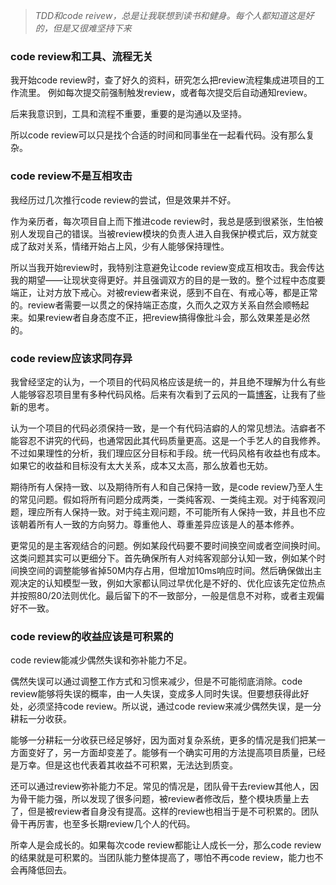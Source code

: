 > *TDD和code reivew，总是让我联想到读书和健身。每个人都知道这是好的，但是又很难坚持下来*


### **code review和工具、流程无关**

我开始code review时，查了好久的资料，研究怎么把review流程集成进项目的工作流里。
例如每次提交前强制触发review，或者每次提交后自动通知review。  

后来我意识到，工具和流程不重要，重要的是沟通以及坚持。

所以code review可以只是找个合适的时间和同事坐在一起看代码。没有那么复杂。  


### **code review不是互相攻击**

我经历过几次推行code review的尝试，但是效果并不好。  

作为亲历者，每次项目自上而下推进code review时，我总是感到很紧张，生怕被别人发现自己的错误。当被review模块的负责人进入自我保护模式后，双方就变成了敌对关系，情绪开始占上风，少有人能够保持理性。  

所以当我开始review时，我特别注意避免让code review变成互相攻击。我会传达我的期望——让现状变得更好。并且强调双方的目的是一致的。整个过程中态度要端正，让对方放下戒心。对被review者来说，感到不自在、有戒心等，都是正常的。review者需要一以贯之的保持端正态度，久而久之双方关系自然会顺畅起来。如果review者自身态度不正，把review搞得像批斗会，那么效果差是必然的。  


### **code review应该求同存异**

我曾经坚定的认为，一个项目的代码风格应该是统一的，并且绝不理解为什么有些人能够容忍项目里有多种代码风格。后来有次看到了云风的一篇[博客](!https://blog.codingnow.com/2019/06/camelcase_underscore.html)，让我有了些新的思考。

认为一个项目的代码必须保持一致，是一个有代码洁癖的人的常见想法。洁癖者不能容忍不讲究的代码，也通常因此其代码质量更高。这是一个手艺人的自我修养。不过如果理性的分析，我们理应区分目标和手段。统一代码风格有收益也有成本。如果它的收益和目标没有太大关系，成本又太高，那么放着也无妨。  

期待所有人保持一致、以及期待所有人和自己保持一致，是code review乃至人生的常见问题。假如将所有问题分成两类，一类纯客观、一类纯主观。对于纯客观问题，理应所有人保持一致。对于纯主观问题，不可能所有人保持一致，并且也不应该朝着所有人一致的方向努力。尊重他人、尊重差异应该是人的基本修养。  

更常见的是主客观结合的问题。例如某段代码要不要时间换空间或者空间换时间。这类问题其实可以更细分下。首先确保所有人对纯客观部分认知一致，例如某个时间换空间的调整能够省掉50M内存占用，但增加10ms响应时间。然后确保做出主观决定的认知模型一致，例如大家都认同过早优化是不好的、优化应该先定位热点并按照80/20法则优化。最后留下的不一致部分，一般是信息不对称，或者主观偏好不一致。


### **code review的收益应该是可积累的**

code review能减少偶然失误和弥补能力不足。  

偶然失误可以通过调整工作方式和习惯来减少，但是不可能彻底消除。code review能够将失误的概率，由一人失误，变成多人同时失误。但要想获得此好处，必须坚持code review。所以说，通过code review来减少偶然失误，是一分耕耘一分收获。  

能够一分耕耘一分收获已经足够好，因为面对复杂系统，更多的情况是我们把某一方面变好了，另一方面却变差了。能够有一个确实可用的方法提高项目质量，已经是万幸。但是这也代表着其收益不可积累，无法达到质变。  

还可以通过review弥补能力不足。常见的情况是，团队骨干去review其他人，因为骨干能力强，所以发现了很多问题，被review者修改后，整个模块质量上去了，但是被review者自身没有提高。这样的review也相当于是不可积累的。团队骨干再厉害，也至多长期review几个人的代码。  

所幸人是会成长的。如果每次code review都能让人成长一分，那么code review的结果就是可积累的。当团队能力整体提高了，哪怕不再code review，能力也不会再降低回去。  

